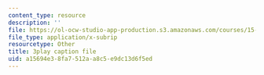 ```yaml
---
content_type: resource
description: ''
file: https://ol-ocw-studio-app-production.s3.amazonaws.com/courses/15-071-the-analytics-edge-spring-2017/a15694e38fa7512aa8c5e9dc13d6f5ed_L315IjxyUM.vtt
file_type: application/x-subrip
resourcetype: Other
title: 3play caption file
uid: a15694e3-8fa7-512a-a8c5-e9dc13d6f5ed
---
```

